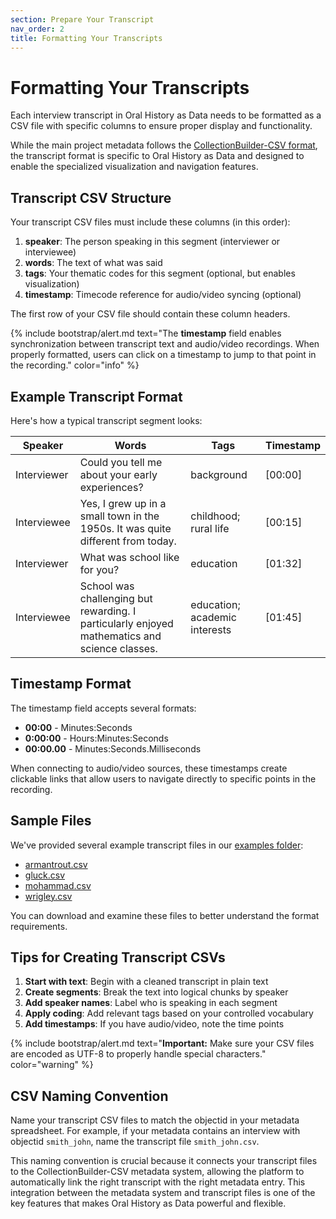 ```yaml
---
section: Prepare Your Transcript
nav_order: 2
title: Formatting Your Transcripts
---
```


# Formatting Your Transcripts

Each interview transcript in Oral History as Data needs to be formatted as a CSV file with specific columns to ensure proper display and functionality. 

While the main project metadata follows the [CollectionBuilder-CSV format](https://collectionbuilder.github.io/cb-docs/docs/metadata/csv_metadata/), the transcript format is specific to Oral History as Data and designed to enable the specialized visualization and navigation features.

## Transcript CSV Structure

Your transcript CSV files must include these columns (in this order):

1. **speaker**: The person speaking in this segment (interviewer or interviewee)
2. **words**: The text of what was said
3. **tags**: Your thematic codes for this segment (optional, but enables visualization)
4. **timestamp**: Timecode reference for audio/video syncing (optional)

The first row of your CSV file should contain these column headers.

{% include bootstrap/alert.md text="The **timestamp** field enables synchronization between transcript text and audio/video recordings. When properly formatted, users can click on a timestamp to jump to that point in the recording." color="info" %}

## Example Transcript Format

Here's how a typical transcript segment looks:

| **Speaker**    | **Words**                                                                                                   | **Tags**                       | **Timestamp** |
|----------------|-------------------------------------------------------------------------------------------------------------|--------------------------------|---------------|
| Interviewer    | Could you tell me about your early experiences?                                                             | background                     | [00:00]       |
| Interviewee    | Yes, I grew up in a small town in the 1950s. It was quite different from today.                             | childhood; rural life          | [00:15]       |
| Interviewer    | What was school like for you?                                                                               | education                      | [01:32]       |
| Interviewee    | School was challenging but rewarding. I particularly enjoyed mathematics and science classes.              | education; academic interests  | [01:45]       |


## Timestamp Format

The timestamp field accepts several formats:

- **00:00** - Minutes:Seconds
- **0:00:00** - Hours:Minutes:Seconds
- **00:00.00** - Minutes:Seconds.Milliseconds

When connecting to audio/video sources, these timestamps create clickable links that allow users to navigate directly to specific points in the recording.

## Sample Files

We've provided several example transcript files in our [examples folder](/examples/):

- [armantrout.csv](/examples/armantrout-transcript-example.csv)
- [gluck.csv](/examples/gluck-transcript-example.csv)
- [mohammad.csv](/examples/mohammad-transcript-example.csv)
- [wrigley.csv](/examples/wrigley-transcript-example.csv)

You can download and examine these files to better understand the format requirements.

## Tips for Creating Transcript CSVs

1. **Start with text**: Begin with a cleaned transcript in plain text
2. **Create segments**: Break the text into logical chunks by speaker
3. **Add speaker names**: Label who is speaking in each segment
4. **Apply coding**: Add relevant tags based on your controlled vocabulary
5. **Add timestamps**: If you have audio/video, note the time points

{% include bootstrap/alert.md text="**Important:** Make sure your CSV files are encoded as UTF-8 to properly handle special characters." color="warning" %}

## CSV Naming Convention

Name your transcript CSV files to match the objectid in your metadata spreadsheet. For example, if your metadata contains an interview with objectid `smith_john`, name the transcript file `smith_john.csv`.

This naming convention is crucial because it connects your transcript files to the CollectionBuilder-CSV metadata system, allowing the platform to automatically link the right transcript with the right metadata entry. This integration between the metadata system and transcript files is one of the key features that makes Oral History as Data powerful and flexible.